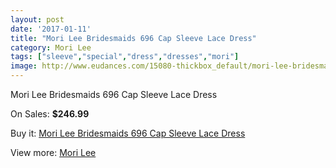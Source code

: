 ```yaml
---
layout: post
date: '2017-01-11'
title: "Mori Lee Bridesmaids 696 Cap Sleeve Lace Dress"
category: Mori Lee
tags: ["sleeve","special","dress","dresses","mori"]
image: http://www.eudances.com/15080-thickbox_default/mori-lee-bridesmaids-696-cap-sleeve-lace-dress.jpg
---
```

Mori Lee Bridesmaids 696 Cap Sleeve Lace Dress

On Sales: **$246.99**
<a href="https://www.eudances.com/en/mori-lee/4480-mori-lee-bridesmaids-696-cap-sleeve-lace-dress.html"><amp-img layout="responsive" width="600" height="600" src="//www.eudances.com/15080-thickbox_default/mori-lee-bridesmaids-696-cap-sleeve-lace-dress.jpg" alt="Mori Lee Bridesmaids 696 Cap Sleeve Lace Dress 0" /></a>
<a href="https://www.eudances.com/en/mori-lee/4480-mori-lee-bridesmaids-696-cap-sleeve-lace-dress.html"><amp-img layout="responsive" width="600" height="600" src="//www.eudances.com/15084-thickbox_default/mori-lee-bridesmaids-696-cap-sleeve-lace-dress.jpg" alt="Mori Lee Bridesmaids 696 Cap Sleeve Lace Dress 1" /></a>
<a href="https://www.eudances.com/en/mori-lee/4480-mori-lee-bridesmaids-696-cap-sleeve-lace-dress.html"><amp-img layout="responsive" width="600" height="600" src="//www.eudances.com/15083-thickbox_default/mori-lee-bridesmaids-696-cap-sleeve-lace-dress.jpg" alt="Mori Lee Bridesmaids 696 Cap Sleeve Lace Dress 2" /></a>
<a href="https://www.eudances.com/en/mori-lee/4480-mori-lee-bridesmaids-696-cap-sleeve-lace-dress.html"><amp-img layout="responsive" width="600" height="600" src="//www.eudances.com/15082-thickbox_default/mori-lee-bridesmaids-696-cap-sleeve-lace-dress.jpg" alt="Mori Lee Bridesmaids 696 Cap Sleeve Lace Dress 3" /></a>
<a href="https://www.eudances.com/en/mori-lee/4480-mori-lee-bridesmaids-696-cap-sleeve-lace-dress.html"><amp-img layout="responsive" width="600" height="600" src="//www.eudances.com/15081-thickbox_default/mori-lee-bridesmaids-696-cap-sleeve-lace-dress.jpg" alt="Mori Lee Bridesmaids 696 Cap Sleeve Lace Dress 4" /></a>

Buy it: [Mori Lee Bridesmaids 696 Cap Sleeve Lace Dress](https://www.eudances.com/en/mori-lee/4480-mori-lee-bridesmaids-696-cap-sleeve-lace-dress.html "Mori Lee Bridesmaids 696 Cap Sleeve Lace Dress")

View more: [Mori Lee](https://www.eudances.com/en/65-mori-lee "Mori Lee")